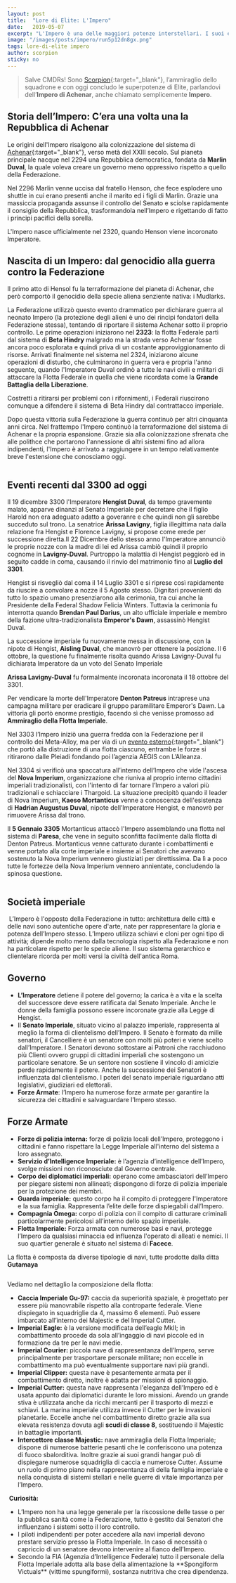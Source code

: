 ```yaml
---
layout: post
title:  "Lore di Elite: L'Impero"
date:   2019-05-07
excerpt: "L'Impero è una delle maggiori potenze interstellari. I suoi elevati standard di vita, le sue stravaganti aziende e la sofisticata tecnologia ne hanno fatto un luogo attraente per ricchi e famosi da chiamare casa."
image: "/images/posts/impero/run5p12dn8gx.png"
tags: lore-di-elite impero
author: scorpion
sticky: no
---
```

> Salve CMDRs! Sono [Scorpion](https://my.playstation.com/profile/Scorpion01924){:target="_blank"}, l’ammiraglio dello squadrone e con oggi concludo le superpotenze di Elite, parlandovi dell’**Impero di Achenar**, anche chiamato semplicemente **Impero**.

## Storia dell’Impero: C’era una volta una la Repubblica di Achenar

Le origini dell'Impero risalgono alla colonizzazione del sistema di [Achenar](https://elite-dangerous.fandom.com/wiki/Achenar){:target="_blank"}, verso metà del XXIII secolo.
Sul pianeta principale nacque nel 2294 una Repubblica democratica, fondata da **Marlin Duval**, la quale voleva creare un governo meno oppressivo rispetto a quello della Federazione.

Nel 2296 Marlin venne uccisa dal fratello Henson, che fece esplodere uno shuttle in cui erano presenti anche il marito ed i figli di Marlin. Grazie una massiccia propaganda assunse il controllo del Senato e sciolse rapidamente il consiglio  della Repubblica, trasformandola nell’Impero e rigettando di fatto i principi pacifici della sorella.

L'Impero nasce ufficialmente nel 2320, quando Henson viene incoronato Imperatore.

## Nascita di un Impero: dal genocidio alla guerra contro la Federazione

Il primo atto di Hensol fu la terraformazione del pianeta di Achenar, che però comportò il genocidio della specie aliena senziente nativa: i Mudlarks.

La Federazione utilizzò questo evento drammatico per dichiarare guerra al neonato Impero (la protezione degli alieni è uno dei rincipi fondatori della Federazione stessa), tentando di riportare il sistema Achenar sotto il proprio controllo. Le prime operazioni iniziarono nel **2323**: la flotta Federale partì dal sistema di **Beta Hindry** malgrado ma la strada verso Achenar fosse ancora poco esplorata e quindi priva di un costante approviggionamento di risorse. Arrivati finalmente nel sistema nel 2324, iniziarono alcune operazioni di disturbo, che culminarono in guerra vera e propria l'anno seguente, quando l'Imperatore Duval ordinò a tutte le navi civili e militari di attaccare la Flotta Federale in quella che viene ricordata come la **Grande Battaglia della Liberazione**.

Costretti a ritirarsi per problemi con i rifornimenti, i Federali riuscirono comunque a difendere il sistema di Beta Hindry dal contrattacco imperiale.

Dopo questa vittoria sulla Federazione la guerra continuò per altri cinquanta anni  circa. Nel frattempo l'Impero continuò la terraformazione del sistema di Achenar e la propria espansione. Grazie sia alla colonizzazione sfrenata che alle polithce che portarono l'annessione di altri sistemi fino ad allora indipendenti, l'Impero è arrivato a raggiungere in un tempo relativamente breve l'estensione che conosciamo oggi.

<span class="image fit"><img src="/images/Elite-Division-png.png" alt=""></span>

## Eventi recenti dal 3300 ad oggi

Il 19 dicembre 3300 l'Imperatore **Hengist Duval**, da tempo gravemente malato, apparve dinanzi al Senato Imperiale per decretare che il figlio Harold non era adeguato adatto a goveranre e che quindi non gli sarebbe succeduto sul trono. La senatrice **Arissa Lavigny**, figlia illegittima nata dalla relazione fra Hengist e Florence Lavigny, si propose come erede per successione diretta.Il 22 Dicembre dello stesso anno l'Imperatore annunciò le proprie nozze con la madre di lei ed Arissa cambiò quindi il proprio cognome in **Lavigny-Duval**. Purtroppo la malattia di Hengist peggiorò ed in seguito cadde in coma, causando il rinvio del matrimonio fino al **Luglio del 3301**.

Hengist si risvegliò dal coma il 14 Luglio 3301 e si riprese così rapidamente da riuscire a convolare a nozze il 5 Agosto stesso. Dignitari provenienti da tutto lo spazio umano presenziarono alla cerimonia, tra cui anche la Presidente della Federal Shadow Felicia Winters. Tuttavia la cerimonia fu interrotta quando **Brendan Paul Darius**, un alto ufficiale imperiale e membro della fazione ultra-tradizionalista **Emperor's Dawn**, assassinò Hengist Duval.

La successione imperiale fu nuovamente messa in discussione, con la nipote di Hengist, **Aisling Duval**, che manovrò per ottenere la posizione. Il 6 ottobre, la questione fu finalmente risolta quando Arissa Lavigny-Duval fu dichiarata Imperatore da un voto del Senato Imperiale

**Arissa Lavigny-Duval** fu formalmente incoronata incoronata il 18 ottobre del 3301.

Per vendicare la morte dell'Imperatore **Denton Patreus** intraprese una campagna militare per eradicare il gruppo paramilitare Emperor's Dawn. La vittoria gli portò enorme prestigio, facendo sì che venisse promosso ad **Ammiraglio della Flotta Imperiale**.

Nel 3303 l’Impero iniziò una guerra fredda con la Federazione per il controllo dei Meta-Alloy, ma per via di un [evento esterno](/blog/storia-dei-thargoid/){:target="_blank"} che portò alla distruzione di una flotta ciascuno, entrambe le forze si ritirarono dalle Pleiadi fondando poi l’agenzia AEGIS con L’Alleanza.

Nel 3304 si verificò una spaccatura all’interno dell’Impero che vide l'ascesa del **Nova Imperium**, organizzazione che riuniva al proprio interno cittadini imperiali tradizionalisti, con l'intento di far tornare l’Impero a valori più tradizionali e schiacciare i Thargoid. La situazione precipitò quando il leader di Nova Imperium, **Kaeso Mortanticus** venne a conoscenza dell'esistenza di **Hadrian Augustus Duval**, nipote dell’Imperatore Hengist, e manovrò per rimuovere Arissa dal trono.

Il **5 Gennaio 3305** Mortanticus attaccò l'Impero assemblando una flotta nel sistema di **Paresa**, che vene in seguito sconfitta facilmente dalla flotta di Denton Patreus. Mortanticus venne catturato durante i combattimenti e venne portato alla corte imperiale e insieme ai Senatori che avevano sostenuto la Nova Imperium vennero giustiziati per direttissima. Da lì a poco tutte le fortezze della Nova Imperium vennero annientate, concludendo la spinosa questione. 

<span class="image fit"><img src="/images/Elite-Division-png.png" alt=""></span>

## Società imperiale

<span class="image fit"><img src="/images/posts/impero/Elite-Dangerous-Empire-City.png" alt=""></span>
L’Impero è l'opposto della Federazione in tutto: architettura delle città e delle navi sono autentiche opere d'arte, nate per rappresentare la gloria e potenza dell’Impero stesso. L’Impero utilizza schiavi e cloni per ogni tipo di attività; dipende molto meno dalla tecnologia rispetto alla Federazione e non ha particolare rispetto per le specie aliene. Il suo sistema gerarchico e clientelare ricorda per molti versi la civiltà dell'antica Roma.

## Governo

- **L’Imperatore** detiene il potere del governo; la carica è a vita e la scelta del successore deve essere ratificata dal Senato Imperiale. Anche le donne della famiglia possono essere incoronate grazie alla Legge di Hengist.
- Il **Senato Imperiale**, situato vicino al palazzo imperiale, rappresenta al meglio la forma di clientelismo dell’Impero. Il Senato è formato da mille senatori, il Cancelliere è un senatore con molti più poteri e viene scelto dall’Imperatore. I Senatori devono sottostare ai Patroni che racchiudono più Clienti ovvero gruppi di cittadini imperiali che sostengono un particolare senatore. Se un sentore non sostiene il vincolo di amicizie perde rapidamente il potere. Anche la successione dei Senatori è influenzata dal clientelismo. I poteri del senato imperiale riguardano atti legislativi, giudiziari ed elettorali.
- **Forze Armate**: l’Impero ha numerose forze armate per garantire la sicurezza dei cittadini e salvaguardare l’Impero stesso.

## Forze Armate

- **Forze di polizia interna:** forze di polizia locali dell’Impero, proteggono i cittadini e fanno rispettare la Legge Imperiale all'interno del sistema a loro assegnato.
- **Servizio d’Intelligence Imperiale:** è l’agenzia d’intelligence dell’Impero, svolge missioni non riconosciute dal Governo centrale.
- **Corpo dei diplomatici imperiali:** operano come ambasciatori dell’Impero per piegare sistemi non allineati; dispongono di forze di polizia imperiale per la protezione dei membri.
- **Guarda imperiale:** questo corpo ha il compito di proteggere l'Imperatore e la sua famiglia. Rappresenta l’elite delle forze dispiegabili dall’Impero.
- **Compagnia Omega:** corpo di polizia con il compito di catturare criminali particolarmente pericolosi all’interno dello spazio imperiale.
- **Flotta Imperiale:** Forza armata con numerose basi e navi, protegge l’Impero da qualsiasi minaccia ed influenza l'operato di alleati e nemici. Il suo quartier generale è situato nel sistema di **Facece**.

La flotta è composta da diverse tipologie di navi, tutte prodotte dalla ditta **Gutamaya**

<div class="box alt">
    <div class="row 50% uniform">
        <div class="4u"><span class="image fit"><img src="{{ "/images/posts/impero/ED-Filzar-Lestin-Imperial-Fighter-GU-97-Laser.jpg" | prepend:site.baseurl }}" alt="" /></span></div>
        <div class="4u"><span class="image fit"><img src="{{ "/images/posts/impero/ED-Imperial-Eagle-1.png" | prepend:site.baseurl }}" alt="" /></span></div>
        <div class="4u$"><span class="image fit"><img src="{{ "/images/posts/impero/ED-Cutter-1.jpg" | prepend:site.baseurl }}" alt="" /></span></div>
    </div>
</div>

Vediamo nel dettaglio la composizione della flotta:

- **Caccia Imperiale Gu-97:** caccia da superiorità spaziale, è progettato per essere più manovrabile rispetto alla controparte federale. Viene dispiegato in squadriglie da 4, massimo 6 elementi. Può essere imbarcato all’interno dei Majestic e del Imperial Cutter.
- **Imperial Eagle:** è la versione modificata dell’eagle MkII; in combattimento procede da sola all’ingaggio di navi piccole ed in formazione da tre per le navi medie.
- **Imperial Courier:** piccola nave di rappresentanza dell’Impero, serve principalmente per trasportare personale militare; non eccelle in combattimento ma può eventualmente supportare navi più grandi.
- **Imperial Clipper:** questa nave è pesantemente armata per il combattimento diretto, inoltre è adatta per missioni di spionaggio.
- **Imperial Cutter:** questa nave rappresenta l'eleganza dell’Impero ed è usata appunto dai diplomatici durante le loro missioni. Avendo un grande stiva è utilizzata anche da ricchi mercanti per il trasporto di mezzi e schiavi. La marina imperiale utilizza invece il Cutter per le invasioni planetarie. Eccelle anche nel combattimento diretto grazie alla sua elevata resistenza dovuta agli **scudi di classe 8**, sostituendo il Majestic in battaglie importanti.
- **Intercettore classe Majestic:** nave ammiraglia della Flotta Imperiale; dispone di numerose batterie pesanti che le conferiscono una potenza di fuoco sbalorditiva. Inoltre grazie  ai suoi grandi  hangar può di dispiegare numerose squadriglia di caccia e numerose Cutter. Assume un ruolo di primo piano nella rappresentanza di della famiglia imperiale e nella conquista di sistemi stellari e nelle guerre  di vitale importanza  per l’Impero.

<div class="box">
<i class="fa fa-hand-o-right fa-lg" aria-hidden="true" style="color: #f07b05;"></i> &nbsp;<b>Curiosità:</b>
<ul><li>L’Impero non ha una legge generale per la riscossione delle tasse o per la pubblica sanità come la Federazione, tutto è gestito dai Senatori che influenzano i sistemi sotto il loro controllo.</li>
<li>I piloti indipendenti per poter accedere alla navi imperiali devono prestare servizio presso la Flotta Imperiale. In caso di necessità o capriccio di un senatore devono intervenire al fianco dell’Impero.</li>
<li>Secondo la FIA (Agenzia d’Intelligence Federale) tutto il personale della Flotta Imperiale adotta alla base della alimentazione la **Spongiform Victuals** (vittime spungiformi), sostanza nutritiva che crea dipendenza.</li>
</ul>
</div>